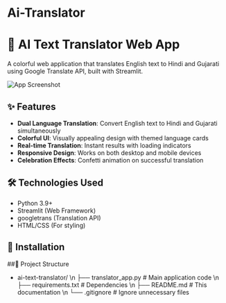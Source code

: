 # Ai-Translator

# 🌈 AI Text Translator Web App

A colorful web application that translates English text to Hindi and Gujarati using Google Translate API, built with Streamlit.

![App Screenshot](https://via.placeholder.com/800x500.png?text=AI+Text+Translator+Screenshot)

## ✨ Features

- **Dual Language Translation**: Convert English text to Hindi and Gujarati simultaneously
- **Colorful UI**: Visually appealing design with themed language cards
- **Real-time Translation**: Instant results with loading indicators
- **Responsive Design**: Works on both desktop and mobile devices
- **Celebration Effects**: Confetti animation on successful translation

## 🛠️ Technologies Used

- Python 3.9+
- Streamlit (Web Framework)
- googletrans (Translation API)
- HTML/CSS (For styling)

## 🚀 Installation

##📂 Project Structure
- ai-text-translator/
\n ├── translator_app.py       # Main application code
\n ├── requirements.txt        # Dependencies
\n ├── README.md              # This documentation
\n └── .gitignore             # Ignore unnecessary files

